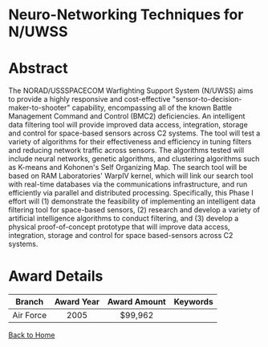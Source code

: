 
Neuro-Networking Techniques for N/UWSS
======================================

# Abstract


The NORAD/USSSPACECOM Warfighting Support System (N/UWSS) aims to provide a highly responsive and cost-effective "sensor-to-decision-maker-to-shooter" capability, encompassing all of the known Battle Management Command and Control (BMC2) deficiencies. An intelligent data filtering tool will provide improved data access, integration, storage and control for space-based sensors across C2 systems. The tool will test a variety of algorithms for their effectiveness and efficiency in tuning filters and reducing network traffic across sensors. The algorithms tested will include neural networks, genetic algorithms, and clustering algorithms such as K-means and Kohonen's Self Organizing Map. The search tool will be based on RAM Laboratories' WarpIV kernel, which will link our search tool with real-time databases via the communications infrastructure, and run efficiently via parallel and distributed processing. Specifically, this Phase I effort will (1) demonstrate the feasibility of implementing an intelligent data filtering tool for space-based sensors, (2) research and develop a variety of artificial intelligence algorithms to conduct filtering, and (3) develop a physical proof-of-concept prototype that will improve data access, integration, storage and control for space based-sensors across C2 systems.  

# Award Details

|Branch|Award Year|Award Amount|Keywords|
| :---: | :---: | :---: | :---: |
|Air Force|2005|$99,962||
  
  


[Back to Home](https://github.com/chrischow/dod_sbir_awards/CC/#1283)